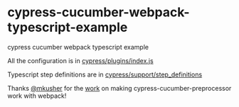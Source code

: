# cypress-cucumber-webpack-typescript-example
cypress cucumber webpack typescript example

All the configuration is in [cypress/plugins/index.js](cypress/plugins/index.js)

Typescript step definitions are in [cypress/support/step_definitions](cypress/support/step_definitions)

Thanks [@mkusher](https://github.com/mkusher) for the [work](https://github.com/TheBrainFamily/cypress-cucumber-preprocessor/pull/115) on making cypress-cucumber-preprocessor work with webpack!
